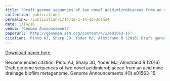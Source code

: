 ```yaml
---
title: "Draft genome sequences of two novel acidimicrobiaceae from an acid mine drainage biofilm metagenome"
collection: publications
permalink: /publication/1/14/16-1-14-16-Josh14
date: 1/14/16
venue: 'Genome Announcements'
paperurl: 'http://genomea.asm.org/content/4/1/e01563-15'
citation: 'Pinto AJ, Sharp JO, Yoder MJ, Almstrand R (2016) Draft genome sequences of two novel acidimicrobiaceae from an acid mine drainage biofilm metagenome. Genome Announcements 4(1) e01563-15'
---
```


<a href='http://genomea.asm.org/content/4/1/e01563-15'>Download paper here</a>

Recommended citation: Pinto AJ, Sharp JO, Yoder MJ, Almstrand R (2016) Draft genome sequences of two novel acidimicrobiaceae from an acid mine drainage biofilm metagenome. Genome Announcements 4(1) e01563-15